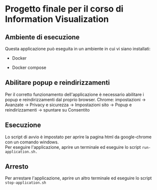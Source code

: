 # Progetto finale per il corso di Information Visualization

## Ambiente di esecuzione 

Questa applicazione può eseguita in un ambiente in cui vi siano installati:

* Docker 

* Docker compose 


## Abilitare popup e reindirizzamenti

Per il corretto funzionamento dell'applicazione è necessario abilitare i popup e reindirizzamenti dal proprio browser.
Chrome: impostazioni -> Avanzate -> Privacy e sicurezza -> Impostazioni sito -> Popup e reindirizzamenti -> spuntare su Consentito

## Esecuzione 

Lo script di avvio è impostato per aprire la pagina html da google-chrome con un comando windows. <br/>
Per eseguire l'applicazione, aprire un terminale ed eseguire lo script `run-application.sh.`


## Arresto 

Per arrestare l'applicazione, aprire un altro terminale ed eseguire lo script `stop-application.sh`
